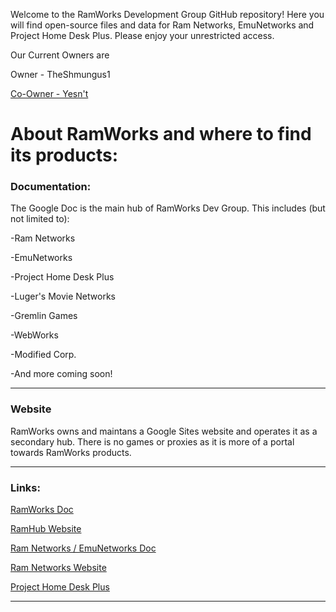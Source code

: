 Welcome to the RamWorks Development Group GitHub repository! Here you will find open-source files and data for Ram Networks, EmuNetworks and Project Home Desk Plus. Please enjoy your unrestricted access.

Our Current Owners are

Owner - TheShmungus1

[Co-Owner - Yesn't](https://thealternet.carrd.co/)


<h1> About RamWorks and where to find its products:</h1>
<h3> Documentation:</h3>
The Google Doc is the main hub of RamWorks Dev Group. This includes (but not limited to): 


-Ram Networks

-EmuNetworks

-Project Home Desk Plus

-Luger's Movie Networks

-Gremlin Games

-WebWorks

-Modified Corp.

-And more coming soon!

<hr>
<h3> Website</h3>
RamWorks owns and maintans a Google Sites website and operates it as a secondary hub. There is no games or proxies as it is more of a portal towards RamWorks products.
<hr>
<h3> Links:</h3>

[RamWorks Doc](https://docs.google.com/document/d/11y5BUPsL6HhWeMI74lUrmz3LuhJDmK3_WaO8f6s-pWE/edit?usp=sharing)

[RamHub Website](https://sites.google.com/rockfordschools.org/ramhub-v1/home)

[Ram Networks / EmuNetworks Doc](https://docs.google.com/document/d/1ydL4e9SgtG7uq7abeRMiPnsGAM8oE_gsmIJvrykst_Y/edit)

[Ram Networks Website](https://sites.google.com/rockfordschools.org/ramnet/home)

[Project Home Desk Plus](https://sites.google.com/view/home-desk/home?authuser=0)
<hr>
